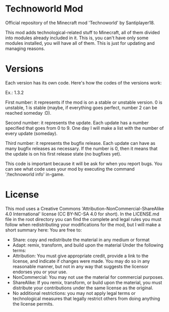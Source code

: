# Technoworld Mod
Official repository of the Minecraft mod 'Technoworld' by Santiplayer18.

This mod adds technological-related stuff to Minecraft, all of them divided into modules already included in it. This is, you can't have only some modules installed, you will have all of them. This is just for updating and managing reasons.

# Versions

Each version has its own code. Here's how the codes of the versions work:

Ex.: 1.3.2

First number: it represents if the mod is on a stable or unstable version. 0 is unstable, 1 is stable (maybe, if everything goes perfect, number 2 can be reached someday :D).

Second number: it represents the update. Each update has a number specified that goes from 0 to 9. One day I will make a list with the number of every update (someday).

Third number: it represents the bugfix release. Each update can have as many bugfix releases as necessary. If the number is 0, then it means that the update is on his first release state (no bugfixes yet).

This code is important because it will be ask for when you report bugs. You can see what code uses your mod by executing the command '/technoworld info' in-game.

# License

This mod uses a Creative Commons 'Attribution-NonCommercial-ShareAlike 4.0 International' license (CC BY-NC-SA 4.0 for short). In the LICENSE.md file in the root directory you can find the complete and legal rules you must follow when redistributing your modifications for the mod, but I will make a short summary here:
You are free to:
  - Share: copy and redistribute the material in any medium or format
  - Adapt: remix, transform, and build upon the material
Under the following terms:
  - Attribution: You must give appropriate credit, provide a link to the license, and indicate if changes were made. You may do so in     any reasonable manner, but not in any way that suggests the licensor endorses you or your use.
  - NonCommercial: You may not use the material for commercial purposes.
  - ShareAlike: If you remix, transform, or build upon the material, you must distribute your contributions under the same license as     the original.
  - No additional restrictions: you may not apply legal terms or technological measures that legally restrict others from doing anything   the license permits.
